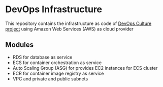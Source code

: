 # DevOps Infrastructure

This repository contains the infrastructure as code of [DevOps Culture project](https://github.com/toledompm/devops-culture) using Amazon Web Services (AWS) as cloud provider

## Modules

- RDS for database as service
- ECS for container orchestration as service
- Auto Scaling Group (ASG) for provides EC2 instances for ECS cluster
- ECR for container image registry as service
- VPC and private and public subnets
